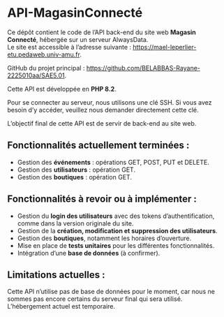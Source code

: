 # API-MagasinConnecté

Ce dépôt contient le code de l’API back-end du site web **Magasin Connecté**, hébergée sur un serveur AlwaysData.  
Le site est accessible à l’adresse suivante : https://mael-leperlier-etu.pedaweb.univ-amu.fr.

GitHub du projet principal : https://github.com/BELABBAS-Rayane-2225010aa/SAE5.01.  

Cette API est développée en **PHP 8.2**.  

Pour se connecter au serveur, nous utilisons une clé SSH. Si vous avez besoin d’y accéder, veuillez nous demander directement cette clé.  

L’objectif final de cette API est de servir de back-end au site web.  

## Fonctionnalités actuellement terminées :  
- Gestion des **événements** : opérations GET, POST, PUT et DELETE.  
- Gestion des **utilisateurs** : opération GET.  
- Gestion des **boutiques** : opération GET.  

## Fonctionnalités à revoir ou à implémenter :  
- Gestion du **login des utilisateurs** avec des tokens d’authentification, comme dans la version originale du site.  
- Gestion de la **création, modification et suppression des utilisateurs**.  
- Gestion des **boutiques**, notamment les horaires d’ouverture.  
- Mise en place de **tests unitaires** pour les différentes fonctionnalités.  
- Intégration d’une **base de données** (à confirmer).  

## Limitations actuelles :  
Cette API n’utilise pas de base de données pour le moment, car nous ne sommes pas encore certains du serveur final qui sera utilisé. L’hébergement actuel est temporaire.  
